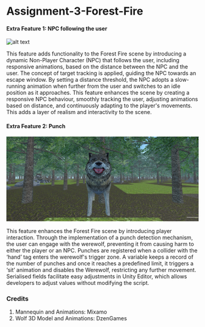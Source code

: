 # Assignment-3-Forest-Fire

#### Extra Feature 1: NPC following the user 
![alt text](https://github.com/FionaOwen/Pictures/blob/main/Project%201.png)

This feature adds functionality to the Forest Fire scene by introducing a dynamic Non-Player Character (NPC) that follows the user, including responsive animations, based on the distance between the NPC and the user. The concept of target tracking is applied, guiding the NPC towards an escape window. By setting a distance threshold, the NPC adopts a slow-running animation when further from the user and switches to an idle position as it approaches. This feature enhances the scene by creating a responsive NPC behaviour, smoothly tracking the user, adjusting animations based on distance, and continuously adapting to the player's movements. This adds a layer of realism and interactivity to the scene.

#### Extra Feature 2: Punch 
![alt text](https://github.com/FionaOwen/Pictures/blob/main/Project%203.png)

This feature enhances the Forest Fire scene by introducing player interaction. Through the implementation of a punch detection mechanism, the user can engage with the werewolf, preventing it from causing harm to either the player or an NPC. Punches are registered when a collider with the ‘hand’ tag enters the werewolf's trigger zone. A variable keeps a record of the number of punches and once it reaches a predefined limit, it triggers a ‘sit’ animation and disables the Werewolf, restricting any further movement.  Serialised fields facilitate easy adjustments in Unity Editor, which allows developers to adjust values without modifying the script.


### Credits
1. Mannequin and Animations: Mixamo 
2. Wolf 3D Model and Animations: DzenGames
